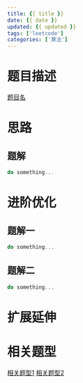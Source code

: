 ```yaml
---
title: {{ title }}
date: {{ date }}
updated: {{ updated }}
tags: ['leetcode']
categories: ['算法']
---
```

# 题目描述
[题目名]()

# 思路

## 题解
```typescript
do something...
```

# 进阶优化

## 题解一
```typescript
do something...
```

## 题解二
```typescript
do something...
```

# 扩展延伸

# 相关题型

[相关题型1]()
[相关题型2]()


